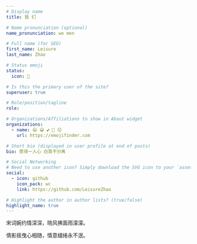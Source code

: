```yaml
---
# Display name
title: 我 们

# Name pronunciation (optional)
name_pronunciation: wo men

# Full name (for SEO)
first_name: Leisure
last_name: Zhao

# Status emoji
status:
  icon: 👫

# Is this the primary user of the site?
superuser: true

# Role/position/tagline
role: 

# Organizations/Affiliations to show in About widget
organizations:
  - name: 😃 😀 💕 🤗 😊
    url: https://emojifinder.com

# Short bio (displayed in user profile at end of posts)
bio: 愿得一人心 白首不分离

# Social Networking
# Need to use another icon? Simply download the SVG icon to your `assets/media/icons/` folder.
social:
  - icon: github
    icon_pack: wc
    link: https://github.com/LeisureZhao

# Highlight the author in author lists? (true/false)
highlight_name: true
---
```


宋词婉约情深深，晓风拂面雨濛濛。

倩影摇曳心相随，情意缱绻永不泯。
